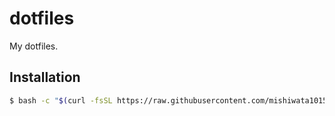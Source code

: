 # dotfiles
My dotfiles.

## Installation

```bash
$ bash -c "$(curl -fsSL https://raw.githubusercontent.com/mishiwata1015/dotfiles/master/etc/install)"
```

